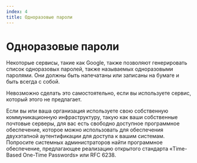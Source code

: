 ```yaml
---
index: 4
title: Одноразовые пароли
---
```

# Одноразовые пароли

Некоторые сервисы, такие как Google, также позволяют генерировать список одноразовых паролей, также называемых одноразовыми паролями. Они должны быть напечатаны или записаны на бумаге и быть всегда с собой.

Невозможно сделать это самостоятельно, если вы используете сервис, который этого не предлагает.

Если вы или ваша организация используете свою собственную коммуникационную инфраструктуру, такую как ваши собственные почтовые серверы, для вас есть свободно доступное программное обеспечение, которое можно использовать для обеспечения двухэтапной аутентификации для доступа к вашим системам. Попросите системных администраторов найти программное обеспечение, предлагающее реализацию открытого стандарта «Time-Based One-Time Passwords» или RFC 6238.